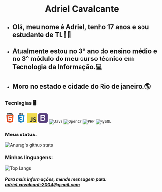 <h1 align="center"> Adriel Cavalcante </h1>

- ## Olá, meu nome é Adriel, tenho 17 anos e sou estudante de TI.👨‍💻
- ## Atualmente estou no 3° ano do ensino médio e no 3° módulo do meu curso técnico em Tecnologia da Informação.💻
- ## Moro no estado e cidade do Rio de janeiro.🌎
### Tecnlogias 🖥
<code><img height="32" src="https://raw.githubusercontent.com/github/explore/80688e429a7d4ef2fca1e82350fe8e3517d3494d/topics/html/html.png" alt="HTML5"/></code> <code><img height="32" src="https://raw.githubusercontent.com/github/explore/80688e429a7d4ef2fca1e82350fe8e3517d3494d/topics/css/css.png" alt="CSS"/></code> <code><img height="32" src="https://raw.githubusercontent.com/github/explore/80688e429a7d4ef2fca1e82350fe8e3517d3494d/topics/javascript/javascript.png" alt="Javascript"/></code> <code><img height="32" src="https://raw.githubusercontent.com/github/explore/80688e429a7d4ef2fca1e82350fe8e3517d3494d/topics/bootstrap/bootstrap.png" alt="Bootstrap"/></code> <code><img height="32" src="https://cdn.iconscout.com/icon/free/png-256/java-22-225997.png" alt="Java"/></code> <code><img height="32" src="https://mlblr.com/images/opencvlogo.png" alt="OpenCV"/></code> <code><img height="32" src="https://cdn.iconscout.com/icon/free/png-256/php-99-1175127.png" alt="PHP"/></code> <code><img height="32" src="https://cdn.iconscout.com/icon/free/png-256/mysql-21-1174941.png" alt="MySQL"/></code>
### Meus status:
![Anurag's github stats](https://github-readme-stats.vercel.app/api?username=AdrielCavalcante&hide=contribs,issues&show_icons=true&theme=radical)
### Minhas linguagens:
![Top Langs](https://github-readme-stats.vercel.app/api/top-langs/?username=AdrielCavalcante&hide=Hack&show_icons=true&layout=compact&theme=radical)

##### Para mais informações, mande mensagem para: adriel.cavalcante2004@gmail.com
